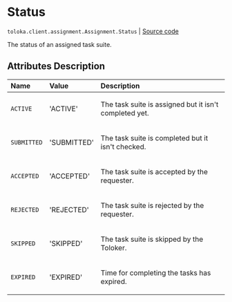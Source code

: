 # Status
`toloka.client.assignment.Assignment.Status` | [Source code](https://github.com/Toloka/toloka-kit/blob/v1.2.2/src/client/assignment.py#L66)

The status of an assigned task suite.

## Attributes Description

| Name | Value | Description |
| :------| :-----------| :----------| 
`ACTIVE`|'ACTIVE'|<p>The task suite is assigned but it isn&#x27;t completed yet.</p>
`SUBMITTED`|'SUBMITTED'|<p>The task suite is completed but it isn&#x27;t checked.</p>
`ACCEPTED`|'ACCEPTED'|<p>The task suite is accepted by the requester.</p>
`REJECTED`|'REJECTED'|<p>The task suite is rejected by the requester.</p>
`SKIPPED`|'SKIPPED'|<p>The task suite is skipped by the Toloker.</p>
`EXPIRED`|'EXPIRED'|<p>Time for completing the tasks has expired.</p>
